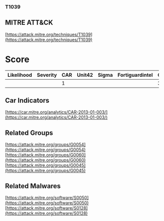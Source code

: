 
### T1039
## MITRE ATT&CK
[https://attack.mitre.org/techniques/T1039](https://attack.mitre.org/techniques/T1039)

# Score

| Likelihood | Severity | CAR | Unit42 | Sigma | Fortiguardintel | Groups | Malwares | Tools |
| ---------- | -------- | --- | ------ | ----- | --------------- | ---  | --- | --- |
 |   |   | 1 |   |   |   | 3 | 2 |   |



## Car Indicators

[https://car.mitre.org/analytics/CAR-2013-01-003/](https://car.mitre.org/analytics/CAR-2013-01-003/)
[]()


## Related Groups

[https://attack.mitre.org/groups/G0054](https://attack.mitre.org/groups/G0054)
[https://attack.mitre.org/groups/G0060](https://attack.mitre.org/groups/G0060)
[https://attack.mitre.org/groups/G0045](https://attack.mitre.org/groups/G0045)
[]()


## Related Malwares

[https://attack.mitre.org/software/S0050](https://attack.mitre.org/software/S0050)
[https://attack.mitre.org/software/S0128](https://attack.mitre.org/software/S0128)
[]()
